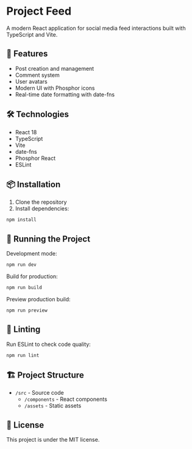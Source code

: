 # Project Feed

A modern React application for social media feed interactions built with TypeScript and Vite.

## 🚀 Features

- Post creation and management
- Comment system
- User avatars
- Modern UI with Phosphor icons
- Real-time date formatting with date-fns

## 🛠️ Technologies

- React 18
- TypeScript
- Vite
- date-fns
- Phosphor React
- ESLint

## 📦 Installation

1. Clone the repository
2. Install dependencies:
```bash
npm install
```

## 🚀 Running the Project

Development mode:
```bash
npm run dev
```

Build for production:
```bash
npm run build
```

Preview production build:
```bash
npm run preview
```

## 🧪 Linting

Run ESLint to check code quality:
```bash
npm run lint
```

## 🏗️ Project Structure

- `/src` - Source code
  - `/components` - React components
  - `/assets` - Static assets

## 📝 License

This project is under the MIT license.